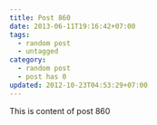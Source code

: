 ```yaml
---
title: Post 860
date: 2013-06-11T19:16:42+07:00
tags:
  - random post
  - untagged
category:
  - random post
  - post has 0
updated: 2012-10-23T04:53:29+07:00
---
```

This is content of post 860